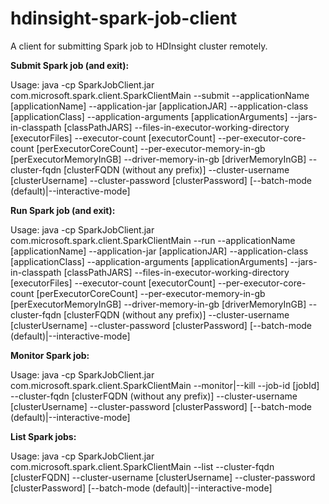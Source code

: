 # hdinsight-spark-job-client
A client for submitting Spark job to HDInsight cluster remotely.

**Submit Spark job (and exit):**

Usage: java -cp SparkJobClient.jar com.microsoft.spark.client.SparkClientMain
--submit --applicationName [applicationName] 
--application-jar [applicationJAR]
--application-class [applicationClass]
--application-arguments  [applicationArguments]
--jars-in-classpath [classPathJARS]
--files-in-executor-working-directory [executorFiles]
--executor-count [executorCount]
--per-executor-core-count [perExecutorCoreCount] 
--per-executor-memory-in-gb [perExecutorMemoryInGB]
--driver-memory-in-gb [driverMemoryInGB] 
--cluster-fqdn [clusterFQDN (without any prefix)] 
--cluster-username [clusterUsername]
--cluster-password [clusterPassword] 
[--batch-mode (default)|--interactive-mode]

**Run Spark job (and exit):**

Usage: java -cp SparkJobClient.jar com.microsoft.spark.client.SparkClientMain
--run --applicationName [applicationName] 
--application-jar [applicationJAR]
--application-class [applicationClass]
--application-arguments  [applicationArguments]
--jars-in-classpath [classPathJARS]
--files-in-executor-working-directory [executorFiles]
--executor-count [executorCount]
--per-executor-core-count [perExecutorCoreCount] 
--per-executor-memory-in-gb [perExecutorMemoryInGB]
--driver-memory-in-gb [driverMemoryInGB] 
--cluster-fqdn [clusterFQDN (without any prefix)] 
--cluster-username [clusterUsername]
--cluster-password [clusterPassword] 
[--batch-mode (default)|--interactive-mode]

**Monitor Spark job:**

Usage: java -cp SparkJobClient.jar com.microsoft.spark.client.SparkClientMain
--monitor|--kill --job-id [jobId] 
--cluster-fqdn [clusterFQDN (without any prefix)] 
--cluster-username [clusterUsername]
--cluster-password [clusterPassword] 
[--batch-mode (default)|--interactive-mode]

**List Spark jobs:**

Usage: java -cp SparkJobClient.jar com.microsoft.spark.client.SparkClientMain
--list --cluster-fqdn [clusterFQDN] 
--cluster-username [clusterUsername]
--cluster-password [clusterPassword] 
[--batch-mode (default)|--interactive-mode]